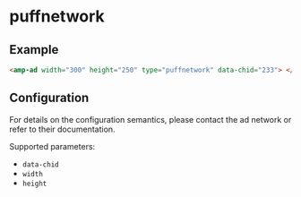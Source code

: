 <!---
Copyright 2019 The AMP HTML Authors. All Rights Reserved.

Licensed under the Apache License, Version 2.0 (the "License");
you may not use this file except in compliance with the License.
You may obtain a copy of the License at

  http://www.apache.org/licenses/LICENSE-2.0

Unless required by applicable law or agreed to in writing, software
distributed under the License is distributed on an "AS-IS" BASIS,
WITHOUT WARRANTIES OR CONDITIONS OF ANY KIND, either express or implied.
See the License for the specific language governing permissions and
limitations under the License.
-->

# puffnetwork

## Example

```html
<amp-ad width="300" height="250" type="puffnetwork" data-chid="233"> </amp-ad>
```

## Configuration

For details on the configuration semantics, please contact the ad network or refer to their documentation.

Supported parameters:

-   `data-chid`
-   `width`
-   `height`
